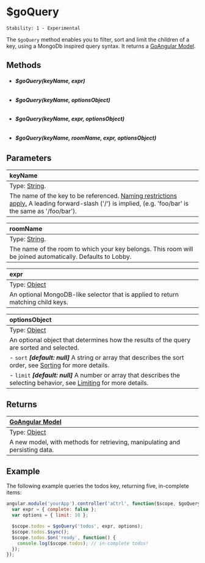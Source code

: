 # $goQuery

```
Stability: 1 - Experimental
```

The `$goQuery` method enables you to filter, sort and limit the children of a key, using a MongoDb inspired query syntax. It returns a [GoAngular Model](./model/index.md).

## Methods

- ###### **$goQuery(keyName, expr)**
- ###### **$goQuery(keyName, optionsObject)**
- ###### **$goQuery(keyName, expr, optionsObject)**
- ###### **$goQuery(keyName, roomName, expr, optionsObject)**


## Parameters

| keyName |
|:---|
| Type: [String](https://developer.mozilla.org/en-US/docs/Web/JavaScript/Reference/Global_Objects/String). |
| The name of the key to be referenced. [Naming restrictions apply.](../key/index.md#on-key-naming) A leading forward-slash ('/') is implied, (e.g. 'foo/bar' is the same as '/foo/bar'). |

| roomName |
|:---|
| Type: [String](https://developer.mozilla.org/en-US/docs/Web/JavaScript/Reference/Global_Objects/String). |
| The name of the room to which your key belongs. This room will be joined automatically. Defaults to Lobby. |

| expr |
| :--|
| Type: [Object](https://developer.mozilla.org/en-US/docs/Web/JavaScript/Reference/Global_Objects/Object) |
| An optional MongoDB-like selector that is applied to return matching child keys. |

| optionsObject |
| :--|
| Type: [Object](https://developer.mozilla.org/en-US/docs/Web/JavaScript/Reference/Global_Objects/Object) |
| An optional object that determines how the results of the query are sorted and selected. |
| - `sort` ***[default: null]*** A string or array that describes the sort order, see [Sorting](https://developers.goinstant.com/v1/javascript_api/query/sorting.html) for more details. |
| - `limit` ***[default: null]*** A number or array that describes the selecting behavior, see [Limiting](https://developers.goinstant.com/v1/javascript_api/query/limiting.html) for more details. |

## Returns

| [GoAngular Model](./model/index.md) |
| :--|
| Type: [Object](https://developer.mozilla.org/en-US/docs/Web/JavaScript/Reference/Global_Objects/Object) |
| A new model, with methods for retrieving, manipulating and persisting data. |

## Example

The following example queries the todos key, returning five, in-complete items:

```js
angular.module('yourApp').controller('aCtrl', function($scope, $goQuery) {
  var expr = { complete: false };
  var options = { limit: 10 };

  $scope.todos = $goQuery('todos', expr, options);
  $scope.todos.$sync();
  $scope.todos.$on('ready', function() {
    console.log($scope.todos); // in-complete todos!
  });
});
```
